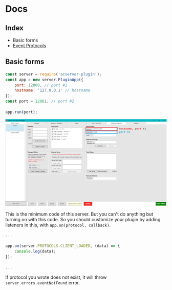 Docs
==============

Index
--------------
* Basic forms
* [Event Protocols](https://github.com/sw08/acServer-plugin-js/tree/main/docs/protocols.md)
  

Basic forms
--------------
```js
const server = require('acserver-plugin');
const app = new server.PluginApp({
    port: 12000, // port #1
    hostname: '127.0.0.1' // hostname
});
const port = 12001; // port #2

app.run(port);
```

![Port image](../imgs/port_example.png)

This is the minimum code of this server.
But you can't do anything but turning on with this code.
So you should customize your plugin by adding listeners in this, with `app.on(protocol, callback)`.

```js
...

app.on(server.PROTOCOLS.CLIENT_LOADED, (data) => {
    console.log(data);
});

...
```
If protocol you wrote does not exist, it will throw `server.errors.eventNotFound` error.